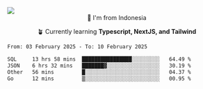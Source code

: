 
<img align = "center" src="https://readme-typing-svg.herokuapp.com?font=Fira+Code&size=25&pause=1000&color=00F713&center=true&vCenter=true&random=false&width=850&height=70&lines=Hi+There+%F0%9F%91%8B%2C+Im+Julian+Caesar;"/>
<br>

<div align = "center">
  📌 I'm from Indonesia
  
  🪴 Currently learning **Typescript, NextJS, and Tailwind**
</div>

<!--START_SECTION:waka-->

```txt
From: 03 February 2025 - To: 10 February 2025

SQL     13 hrs 58 mins  ████████████████░░░░░░░░░   64.49 %
JSON    6 hrs 32 mins   ███████▓░░░░░░░░░░░░░░░░░   30.19 %
Other   56 mins         █░░░░░░░░░░░░░░░░░░░░░░░░   04.37 %
Go      12 mins         ▒░░░░░░░░░░░░░░░░░░░░░░░░   00.95 %
```

<!--END_SECTION:waka-->
